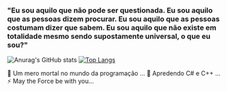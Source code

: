 ### "Eu sou aquilo que não pode ser questionada. Eu sou aquilo que as pessoas dizem procurar. Eu sou aquilo que as pessoas costumam dizer que sabem. Eu sou aquilo que não existe em totalidade mesmo sendo supostamente universal, o que eu sou?"

![Anurag's GitHub stats](https://github-readme-stats.vercel.app/api?username=xXBDKXx&show_icons=true&theme=tokyonight)
[![Top Langs](https://github-readme-stats.vercel.app/api/top-langs/?username=xXBDKXx&layout=compact&theme=tokyonight)](https://github.com/xXBDKXx/github-readme-stats)

🔭 Um mero mortal no mundo da programação ...
🌱 Apredendo C# e C++ ...
⚡ May the Force be with you...
